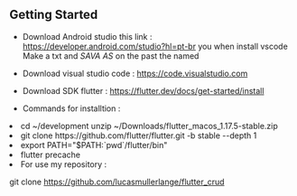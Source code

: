 

## Getting Started 
 
  * Download Android studio  this link :  https://developer.android.com/studio?hl=pt-br
  you when install vscode 
    Make a txt and <i> SAVA AS</i>  on the past the named   
  * Download visual studio code :  https://code.visualstudio.com
   
  * Download SDK flutter : https://flutter.dev/docs/get-started/install
   
   
  * Commands for installtion : 
  <li> cd ~/development unzip ~/Downloads/flutter_macos_1.17.5-stable.zip   </li>
  <li> git clone https://github.com/flutter/flutter.git -b stable --depth 1 </li>
  <li> export PATH="$PATH:`pwd`/flutter/bin" </li>
  <li> flutter precache </li>

  

<li> For use my repository :</li> 

git clone https://github.com/lucasmullerlange/flutter_crud 



